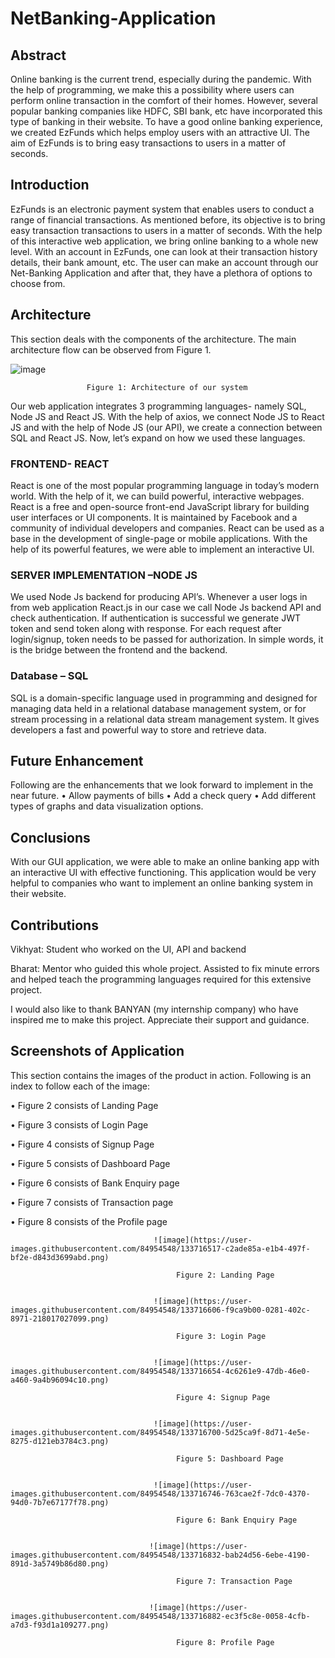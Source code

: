# NetBanking-Application
## Abstract
Online banking is the current trend, especially during the pandemic. With the help of programming, we make this a possibility where users can perform online transaction in the comfort of their homes. However, several popular banking companies like HDFC, SBI bank, etc have incorporated this type of banking in their website. To have a good online banking experience, we created EzFunds which helps employ users with an attractive UI. The aim of EzFunds is to bring easy transactions to users in a matter of seconds.
## Introduction
EzFunds is an electronic payment system that enables users to conduct a range of financial transactions.  As mentioned before, its objective is to bring easy transaction transactions to users in a matter of seconds. With the help of this interactive web application, we bring online banking to a whole new level. With an account in EzFunds, one can look at their transaction history details, their bank amount, etc.  The user can make an account through our Net-Banking Application and after that, they have a plethora of options to choose from. 
## Architecture
This section deals with the components of the architecture. The main architecture flow can be observed from Figure 1.


![image](https://user-images.githubusercontent.com/84954548/131594508-ecc4fc91-8eca-4f94-8686-443481f6df69.png)

                     Figure 1: Architecture of our system

Our web application integrates 3 programming languages- namely SQL, Node JS and React JS. With the help of axios, we connect Node JS to React JS and with the help of Node JS (our API), we create a connection between SQL and React JS. Now, let’s expand on how we used these languages.

### FRONTEND- REACT
React is one of the most popular programming language in today’s modern world. With the help of it, we can build powerful, interactive webpages. React is a free and open-source front-end JavaScript library for building user interfaces or UI components. It is maintained by Facebook and a community of individual developers and companies. React can be used as a base in the development of single-page or mobile applications. With the help of its powerful features, we were able to implement an interactive UI.

### SERVER IMPLEMENTATION –NODE JS
We used Node Js backend for producing API’s. Whenever a user logs in from web application React.js in our case we call Node Js backend API and check authentication. If authentication is successful we generate JWT token and send token along with response. For each request after login/signup, token needs to be passed for authorization. In simple words, it is the bridge between the frontend and the backend.

### Database – SQL
SQL is a domain-specific language used in programming and designed for managing data held in a relational database management system, or for stream processing in a relational data stream management system. It gives developers a fast and powerful way to store and retrieve data. 

## Future Enhancement
Following are the enhancements that we look forward to implement in the near future.
•	Allow payments of bills
•	Add a check query
•	Add different types of graphs and data visualization options.

## Conclusions
With our GUI application, we were able to make an online banking app with an interactive UI with effective functioning. This application would be very helpful to companies who want to implement an online banking system in their website. 

## Contributions

Vikhyat: Student who worked on the UI, API and backend

Bharat: Mentor who guided this whole project. Assisted to fix minute errors and helped teach the programming languages required for this extensive project.

I would also like to thank BANYAN (my internship company) who have inspired me to make this project. Appreciate their support and guidance.

## Screenshots of Application

This section contains the images of the product in action. Following is an index to follow each of the image:

 • Figure 2 consists of Landing Page 
 
 • Figure 3 consists of Login Page
 
 • Figure 4 consists of Signup Page
 
 • Figure 5 consists of Dashboard Page
 
 • Figure 6 consists of Bank Enquiry page
 
 • Figure 7 consists of Transaction page
 
 • Figure 8 consists of the Profile page
 
                                    ![image](https://user-images.githubusercontent.com/84954548/133716517-c2ade85a-e1b4-497f-bf2e-d843d3699abd.png)
 
                                         Figure 2: Landing Page
                                         
                                         
                                    ![image](https://user-images.githubusercontent.com/84954548/133716606-f9ca9b00-0281-402c-8971-218017027099.png)
 
                                         Figure 3: Login Page
                                         
                                         
                                    ![image](https://user-images.githubusercontent.com/84954548/133716654-4c6261e9-47db-46e0-a460-9a4b96094c10.png)
 
                                         Figure 4: Signup Page
                                         
                                         
                                    ![image](https://user-images.githubusercontent.com/84954548/133716700-5d25ca9f-8d71-4e5e-8275-d121eb3784c3.png)
 
                                         Figure 5: Dashboard Page
                                         
                                         
                                    ![image](https://user-images.githubusercontent.com/84954548/133716746-763cae2f-7dc0-4370-94d0-7b7e67177f78.png)
 
                                         Figure 6: Bank Enquiry Page
                                         
                                         
                                   ![image](https://user-images.githubusercontent.com/84954548/133716832-bab24d56-6ebe-4190-891d-3a5749b86d80.png) 

                                         Figure 7: Transaction Page
                                         
                                         
                                   ![image](https://user-images.githubusercontent.com/84954548/133716882-ec3f5c8e-0058-4cfb-a7d3-f93d1a109277.png)

                                         Figure 8: Profile Page



